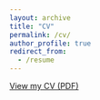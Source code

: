 ```yaml
---
layout: archive
title: "CV"
permalink: /cv/
author_profile: true
redirect_from:
  - /resume
---
```


[View my CV (PDF)](../files/Helgeson_cv.pdf)
